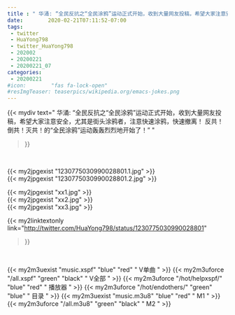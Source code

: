 ```yaml
---
title : " 华涌: “全民反抗之“全民涂鸦”运动正式开始，收到大量网友投稿，希望大家注意安全，尤其是街头涂鸦者，注意快速涂鸦，快速撤离！&#10;反共！倒共！灭共！的“全民涂鸦”运动轰轰烈烈地开始了！”  "
date:        2020-02-21T07:11:52-07:00
tags:
 - twitter
 - HuaYong798
 - twitter_HuaYong798
 - 202002
 - 20200221
 - 20200221_07
categories:
 - 20200221
#icon:        "fas fa-lock-open"
#resImgTeaser: teaserpics/wikipedia.org/emacs-jokes.png
---
```


{{< mydiv text=" 华涌: “全民反抗之“全民涂鸦”运动正式开始，收到大量网友投稿，希望大家注意安全，尤其是街头涂鸦者，注意快速涂鸦，快速撤离！&#10;反共！倒共！灭共！的“全民涂鸦”运动轰轰烈烈地开始了！”  "
>}}
<br>


 {{< my2jpgexist "1230775030990028801.1.jpg" >}}<br>  {{< my2jpgexist "1230775030990028801.2.jpg" >}}<br> 

{{< my2jpgexist "xx1.jpg" >}}<br>
{{< my2jpgexist "xx2.jpg" >}}<br>
{{< my2jpgexist "xx3.jpg" >}}<br>


{{< my2linktextonly link="http://twitter.com/HuaYong798/status/1230775030990028801"
>}}


<br>

{{< my2m3uexist "music.xspf"        "blue"   "red"    " V单曲 " >}} {{< my2m3uforce "/all.xspf"         "green"  "black"  " V全部 " >}} {{< my2m3uforce "/hot/helpxspf/"    "blue"   "red"    " 播放器 " >}} {{< my2m3uforce "/hot/endothers/"   "green"  "blue"   " 目录 " >}} {{< my2m3uexist "music.m3u8"        "blue"   "red"    " M1 " >}} {{< my2m3uforce "/all.m3u8"         "green"  "black"  " M2 " >}} 
